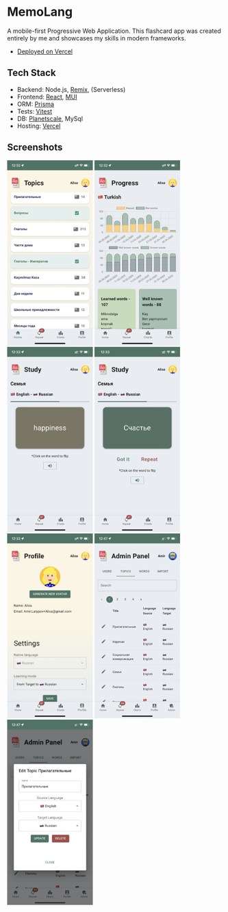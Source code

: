 # MemoLang

A mobile-first Progressive Web Application. This flashcard app was created entirely by me and showcases my skills in modern frameworks.

- [Deployed on Vercel](https://turkish-learning.vercel.app/)

## Tech Stack

- Backend: Node.js, [Remix](https://remix.run/), (Serverless)
- Frontend: [React](https://react.dev/), [MUI](https://mui.com/)
- ORM: [Prisma](https://www.prisma.io/)
- Tests: [Vitest](https://vitest.dev/)
- DB: [Planetscale](https://planetscale.com/), MySql
- Hosting: [Vercel](https://vercel.com/)

## Screenshots

[<img src="assets/topics.png" width="200px">](assets/topics.png)
[<img src="assets/charts.png" width="200px">](assets/charts.png)
[<img src="assets/studying.png" width="200px">](assets/studying.png)
[<img src="assets/studying-flipped.png" width="200px">](assets/studying-flipped.png)
[<img src="assets/profile.png" width="200px">](assets/profile.png)
[<img src="assets/admin.png" width="200px">](assets/admin.png)
[<img src="assets/admin-edit-topic.png" width="200px">](assets/admin-edit-topic.png)
